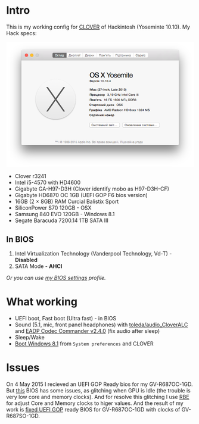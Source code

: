 # Intro

This is my working config for [CLOVER][Clover] of Hackintosh (Yoseminte 10.10).
My Hack specs:

![My hackintosh specs][System Info]

* Clover r3241
* Intel i5-4570 with HD4600
* Gigabyte GA-H97-D3H (Clover identify mobo as H97-D3H-CF)
* Gigabyte HD6870 OC 1GB (UEFI GOP F6 bios version)
* 16GB (2 × 8GB) RAM Curcial Balistix Sport
* SiliconPower S70 120GB - OSX
* Samsung 840 EVO 120GB - Windows 8.1
* Segate Baracuda 7200.14 1TB SATA III

## In BIOS

1. Intel Virtualization Technology (Vanderpool Technology, Vd-T) - **Disabled**
2. SATA Mode - **AHCI**

  *Or you can use [my BIOS settings][BIOS-Setup] profile.*

# What working

* UEFI boot, Fast boot (Ultra fast) - in BIOS
* Sound (5.1, mic, front panel headphones) with [toleda/audio_CloverALC][CloverALC] and [EADP Codec Commander v2.4.0][EADP] (fix audio after sleep)
* Sleep/Wake
* [Boot Windows 8.1][Windows Boot] from `System preferences` and CLOVER

# Issues
On 4 May 2015 I recieved an UEFI GOP Ready bios for my GV-R687OC-1GD. But [this][R687OGD.F6] BIOS has some issues, as glitching when GPU is Idle (the trouble is very low core and memory clocks). And for resolve this glitching I use [RBE][RBE] for adjust Core and Memory clocks to higer values. And the result of my work is [fixed UEFI GOP][MOD_R687OGD.F6] ready BIOS for GV-R687OC-1GD with clocks of GV-R687SO-1GD.

[EADP]: https://applelife.ru/threads/eapd-codec-commander.41696/
[CloverALC]: https://github.com/toleda/audio_CloverALC
[Clover]: http://sourceforge.net/projects/cloverefiboot/
[Windows Boot]: ./Screenshots/Bootable_Windows_from_OSX.png
[System Info]: ./Screenshots/System_Info.png
[R687OGD.F6]: ./GV-R687OC-1GD/R687OGD.F6
[MOD_R687OGD.F6]: ./GV-R687OC-1GD/MOD_R687OGD.F6
[RBE]: http://www.techpowerup.com/rbe/
[BIOS-Setup]: ./BIOS/BIOS-Setup.bin
